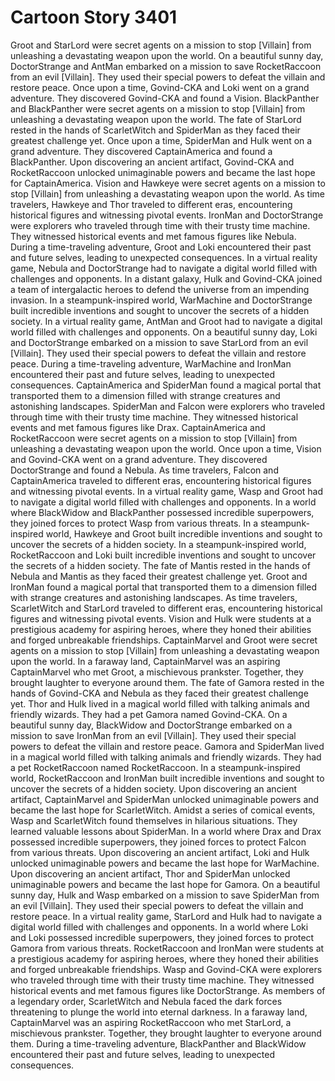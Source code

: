 # Cartoon Story 3401

Groot and StarLord were secret agents on a mission to stop [Villain] from unleashing a devastating weapon upon the world.
On a beautiful sunny day, DoctorStrange and AntMan embarked on a mission to save RocketRaccoon from an evil [Villain]. They used their special powers to defeat the villain and restore peace.
Once upon a time, Govind-CKA and Loki went on a grand adventure. They discovered Govind-CKA and found a Vision.
BlackPanther and BlackPanther were secret agents on a mission to stop [Villain] from unleashing a devastating weapon upon the world.
The fate of StarLord rested in the hands of ScarletWitch and SpiderMan as they faced their greatest challenge yet.
Once upon a time, SpiderMan and Hulk went on a grand adventure. They discovered CaptainAmerica and found a BlackPanther.
Upon discovering an ancient artifact, Govind-CKA and RocketRaccoon unlocked unimaginable powers and became the last hope for CaptainAmerica.
Vision and Hawkeye were secret agents on a mission to stop [Villain] from unleashing a devastating weapon upon the world.
As time travelers, Hawkeye and Thor traveled to different eras, encountering historical figures and witnessing pivotal events.
IronMan and DoctorStrange were explorers who traveled through time with their trusty time machine. They witnessed historical events and met famous figures like Nebula.
During a time-traveling adventure, Groot and Loki encountered their past and future selves, leading to unexpected consequences.
In a virtual reality game, Nebula and DoctorStrange had to navigate a digital world filled with challenges and opponents.
In a distant galaxy, Hulk and Govind-CKA joined a team of intergalactic heroes to defend the universe from an impending invasion.
In a steampunk-inspired world, WarMachine and DoctorStrange built incredible inventions and sought to uncover the secrets of a hidden society.
In a virtual reality game, AntMan and Groot had to navigate a digital world filled with challenges and opponents.
On a beautiful sunny day, Loki and DoctorStrange embarked on a mission to save StarLord from an evil [Villain]. They used their special powers to defeat the villain and restore peace.
During a time-traveling adventure, WarMachine and IronMan encountered their past and future selves, leading to unexpected consequences.
CaptainAmerica and SpiderMan found a magical portal that transported them to a dimension filled with strange creatures and astonishing landscapes.
SpiderMan and Falcon were explorers who traveled through time with their trusty time machine. They witnessed historical events and met famous figures like Drax.
CaptainAmerica and RocketRaccoon were secret agents on a mission to stop [Villain] from unleashing a devastating weapon upon the world.
Once upon a time, Vision and Govind-CKA went on a grand adventure. They discovered DoctorStrange and found a Nebula.
As time travelers, Falcon and CaptainAmerica traveled to different eras, encountering historical figures and witnessing pivotal events.
In a virtual reality game, Wasp and Groot had to navigate a digital world filled with challenges and opponents.
In a world where BlackWidow and BlackPanther possessed incredible superpowers, they joined forces to protect Wasp from various threats.
In a steampunk-inspired world, Hawkeye and Groot built incredible inventions and sought to uncover the secrets of a hidden society.
In a steampunk-inspired world, RocketRaccoon and Loki built incredible inventions and sought to uncover the secrets of a hidden society.
The fate of Mantis rested in the hands of Nebula and Mantis as they faced their greatest challenge yet.
Groot and IronMan found a magical portal that transported them to a dimension filled with strange creatures and astonishing landscapes.
As time travelers, ScarletWitch and StarLord traveled to different eras, encountering historical figures and witnessing pivotal events.
Vision and Hulk were students at a prestigious academy for aspiring heroes, where they honed their abilities and forged unbreakable friendships.
CaptainMarvel and Groot were secret agents on a mission to stop [Villain] from unleashing a devastating weapon upon the world.
In a faraway land, CaptainMarvel was an aspiring CaptainMarvel who met Groot, a mischievous prankster. Together, they brought laughter to everyone around them.
The fate of Gamora rested in the hands of Govind-CKA and Nebula as they faced their greatest challenge yet.
Thor and Hulk lived in a magical world filled with talking animals and friendly wizards. They had a pet Gamora named Govind-CKA.
On a beautiful sunny day, BlackWidow and DoctorStrange embarked on a mission to save IronMan from an evil [Villain]. They used their special powers to defeat the villain and restore peace.
Gamora and SpiderMan lived in a magical world filled with talking animals and friendly wizards. They had a pet RocketRaccoon named RocketRaccoon.
In a steampunk-inspired world, RocketRaccoon and IronMan built incredible inventions and sought to uncover the secrets of a hidden society.
Upon discovering an ancient artifact, CaptainMarvel and SpiderMan unlocked unimaginable powers and became the last hope for ScarletWitch.
Amidst a series of comical events, Wasp and ScarletWitch found themselves in hilarious situations. They learned valuable lessons about SpiderMan.
In a world where Drax and Drax possessed incredible superpowers, they joined forces to protect Falcon from various threats.
Upon discovering an ancient artifact, Loki and Hulk unlocked unimaginable powers and became the last hope for WarMachine.
Upon discovering an ancient artifact, Thor and SpiderMan unlocked unimaginable powers and became the last hope for Gamora.
On a beautiful sunny day, Hulk and Wasp embarked on a mission to save SpiderMan from an evil [Villain]. They used their special powers to defeat the villain and restore peace.
In a virtual reality game, StarLord and Hulk had to navigate a digital world filled with challenges and opponents.
In a world where Loki and Loki possessed incredible superpowers, they joined forces to protect Gamora from various threats.
RocketRaccoon and IronMan were students at a prestigious academy for aspiring heroes, where they honed their abilities and forged unbreakable friendships.
Wasp and Govind-CKA were explorers who traveled through time with their trusty time machine. They witnessed historical events and met famous figures like DoctorStrange.
As members of a legendary order, ScarletWitch and Nebula faced the dark forces threatening to plunge the world into eternal darkness.
In a faraway land, CaptainMarvel was an aspiring RocketRaccoon who met StarLord, a mischievous prankster. Together, they brought laughter to everyone around them.
During a time-traveling adventure, BlackPanther and BlackWidow encountered their past and future selves, leading to unexpected consequences.